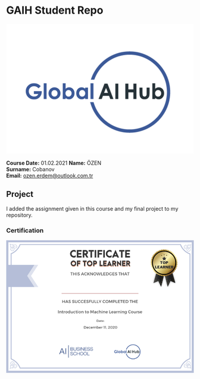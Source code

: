 # GAIH Student Repo
![](img/logo.png)

**Course Date:** 01.02.2021
**Name:** ÖZEN  
**Surname:** Cobanov  
**Email:** ozen.erdem@outlook.com.tr

## Project 
I added the assignment given in this course and my final project to my repository.

### Certification
![](img/certificate_ex.png)
